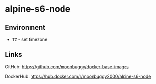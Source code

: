 # alpine-s6-node

## Environment
*   `TZ`		      - set timezone

## Links
GitHub: <https://github.com/moonbuggy/docker-base-images>

DockerHub: <https://hub.docker.com/r/moonbuggy2000/alpine-s6-node>
